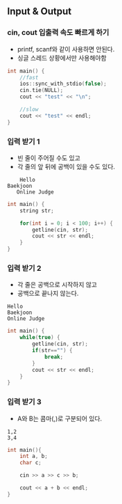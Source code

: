 ## Input & Output

### cin, cout 입출력 속도 빠르게 하기
* printf, scanf와 같이 사용하면 안된다.  
* 싱글 스레드 상황에서만 사용해야함

```c++
int main() {
    //fast
    ios::sync_with_stdio(false);
    cin.tie(NULL);
    cout << "test" << "\n";

    //slow
    cout << "test" << endl;
}
```

### 입력 받기 1
* 빈 줄이 주어질 수도 있고
* 각 줄의 앞 뒤에 공백이 있을 수도 있다.
```
    Hello
Baekjoon     
   Online Judge
```

```c++
int main() {
    string str;

    for(int i = 0; i < 100; i++) {
        getline(cin, str);
        cout << str << endl;
    }
}
```

### 입력 받기 2
* 각 줄은 공백으로 시작하지 않고
* 공백으로 끝나지 않는다.

```
Hello
Baekjoon
Online Judge
```

```c++
int main() {
    while(true) {
        getline(cin, str);
        if(str=="") {
            break;
        }
        cout << str << endl;
    }
}
```

### 입력 받기 3
* A와 B는 콤마(,)로 구분되어 있다.
```
1,2
3,4
```

```c++
int main(){
    int a, b;
    char c;

    cin >> a >> c >> b;

    cout << a + b << endl;
}
```